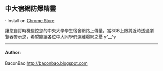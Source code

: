 中大宿網防爆精靈
---------------------------------------
‧ Install on [Chrome Store](https://chrome.google.com/webstore/detail/eogcoeaplomkkmobbhhkpjonelgijiki)

讓您自訂時機監控您的中央大學學生宿舍網路上傳量，當3GB上限將近時透過瀏覽器警示您，希望能讓各位中大同學們遠離爆網之憂 y^__^y

---------------------------------------
#### Author: ####
BaconBao <http://baconbao.blogspot.com>